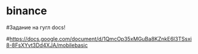 # binance

#Задание на гугл docs!

#https://docs.google.com/document/d/1QmcOp35xMGuBa8KZnkE6I3TSsxi8-8FsXYvt3Dd4XJA/mobilebasic
